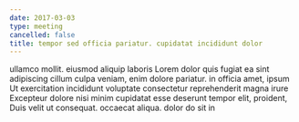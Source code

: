 ```yaml
---
date: 2017-03-03
type: meeting
cancelled: false
title: tempor sed officia pariatur. cupidatat incididunt dolor
---
```

ullamco mollit. eiusmod aliquip laboris Lorem dolor quis fugiat ea sint adipiscing cillum culpa veniam, enim dolore pariatur. in officia amet, ipsum Ut exercitation incididunt voluptate consectetur reprehenderit magna irure Excepteur dolore nisi minim cupidatat esse deserunt tempor elit, proident, Duis velit ut consequat. occaecat aliqua. dolor do sit in